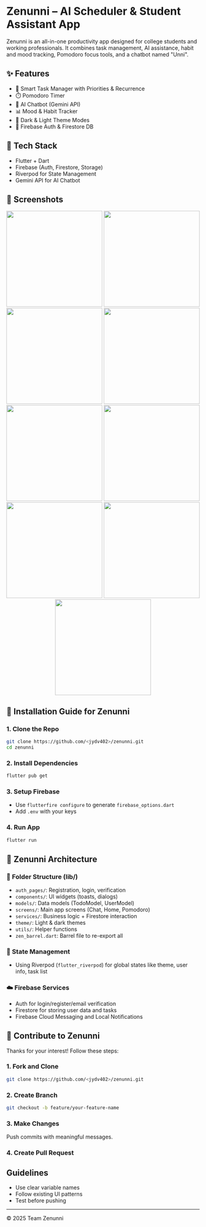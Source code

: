 # Zenunni – AI Scheduler & Student Assistant App

Zenunni is an all-in-one productivity app designed for college students and working professionals. It combines task management, AI assistance, habit and mood tracking, Pomodoro focus tools, and a chatbot named "Unni".



## ✨ Features
- 🔔 Smart Task Manager with Priorities & Recurrence
- ⏱️ Pomodoro Timer
- 🤖 AI Chatbot (Gemini API)
- 📊 Mood & Habit Tracker
- 🌙 Dark & Light Theme Modes
- 🔐 Firebase Auth & Firestore DB

## 🧠 Tech Stack
- Flutter + Dart
- Firebase (Auth, Firestore, Storage)
- Riverpod for State Management
- Gemini API for AI Chatbot

## 📸 Screenshots
<p align="center">
  <img src="screenshots/IMG-20250616-WA0003.png" width="250"/>
  <img src="screenshots/IMG-20250616-WA0004.png" width="250"/>
  <img src="screenshots/IMG-20250616-WA0005.png" width="250"/>
 <img src="screenshots/IMG-20250616-WA0008.png" width="250"/>
 <img src="screenshots/IMG-20250616-WA0006.png" width="250"/>
 <img src="screenshots/IMG-20250616-WA0007.png" width="250"/>
 
 <img src="screenshots/IMG-20250616-WA0009.png" width="250"/>
 <img src="screenshots/IMG-20250616-WA0010.png" width="250"/>
 <img src="screenshots/IMG-20250616-WA0011.png" width="250"/>
</p>







## 🔧 Installation Guide for Zenunni

### 1. Clone the Repo
```bash
git clone https://github.com/<jydv402>/zenunni.git
cd zenunni
```

### 2. Install Dependencies
```bash
flutter pub get
```

### 3. Setup Firebase
- Use `flutterfire configure` to generate `firebase_options.dart`
- Add `.env` with your keys

### 4. Run App
```bash
flutter run
```

## 🧱 Zenunni Architecture

### 🔨 Folder Structure (lib/)
- `auth_pages/`: Registration, login, verification
- `components/`: UI widgets (toasts, dialogs)
- `models/`: Data models (TodoModel, UserModel)
- `screens/`: Main app screens (Chat, Home, Pomodoro)
- `services/`: Business logic + Firestore interaction
- `theme/`: Light & dark themes
- `utils/`: Helper functions
- `zen_barrel.dart`: Barrel file to re-export all

### 🧠 State Management
- Using Riverpod (`flutter_riverpod`) for global states like theme, user info, task list

### ☁️ Firebase Services
- Auth for login/register/email verification
- Firestore for storing user data and tasks
- Firebase Cloud Messaging and Local Notifications

 
## 🙌 Contribute to Zenunni

Thanks for your interest! Follow these steps:

### 1. Fork and Clone
```bash
git clone https://github.com/<jydv402>/zenunni.git
```

### 2. Create Branch
```bash
git checkout -b feature/your-feature-name
```

### 3. Make Changes
Push commits with meaningful messages.

### 4. Create Pull Request

## Guidelines
- Use clear variable names
- Follow existing UI patterns
- Test before pushing
---

© 2025 Team Zenunni
